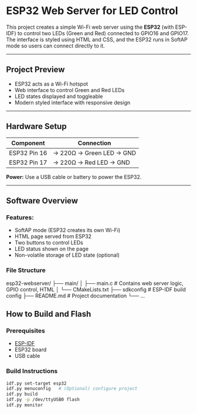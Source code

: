 # ESP32 Web Server for LED Control

This project creates a simple Wi-Fi web server using the **ESP32** (with ESP-IDF) to control two LEDs (Green and Red) connected to GPIO16 and GPIO17. The interface is styled using HTML and CSS, and the ESP32 runs in SoftAP mode so users can connect directly to it.

---

## Project Preview

- ESP32 acts as a Wi-Fi hotspot
- Web interface to control Green and Red LEDs
- LED states displayed and toggleable
- Modern styled interface with responsive design

---

## Hardware Setup

| Component       | Connection             |
|----------------|------------------------|
| ESP32 Pin 16   | → 220Ω → Green LED → GND |
| ESP32 Pin 17   | → 220Ω → Red LED → GND   |

**Power:** Use a USB cable or battery to power the ESP32.

---

## Software Overview

### Features:

- SoftAP mode (ESP32 creates its own Wi-Fi)
- HTML page served from ESP32
- Two buttons to control LEDs
- LED status shown on the page
- Non-volatile storage of LED state (optional)

### File Structure

esp32-webserver/
├── main/
│ ├── main.c # Contains web server logic, GPIO control, HTML
│ └── CMakeLists.txt
├── sdkconfig # ESP-IDF build config
├── README.md # Project documentation
└── ...
## How to Build and Flash

### Prerequisites

- [ESP-IDF](https://docs.espressif.com/projects/esp-idf/en/latest/esp32/get-started/)
- ESP32 board
- USB cable

### Build Instructions

```bash
idf.py set-target esp32
idf.py menuconfig   # (Optional) configure project
idf.py build
idf.py -p /dev/ttyUSB0 flash
idf.py monitor
